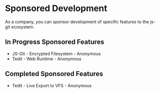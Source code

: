 # Sponsored Development

As a company, you can sponsor development of specific features to the js-git ecosystem.

## In Progress Sponsored Features

 - JS-Git - Encrypted Filesystem - Anonymous
 - Tedit - Web Runtime - Anonymous

## Completed Sponsored Features

 - Tedit - Live Export to VFS - Anonymous
